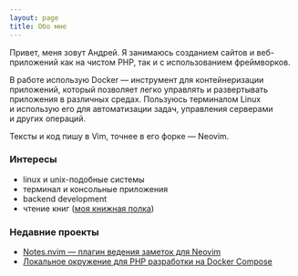 ```yaml
---
layout: page
title: Обо мне
---
```


Привет, меня зовут Андрей. Я занимаюсь созданием сайтов и веб-приложений как на чистом PHP, так и с использованием фреймворков.

В работе использую Docker — инструмент для контейнеризации приложений, который позволяет легко управлять и развертывать приложения в различных средах. Пользуюсь терминалом Linux и использую его для автоматизации задач, управления серверами и других операций.

Тексты и код пишу в Vim, точнее в его форке — Neovim.

### Интересы
-   linux и unix-подобные системы
-   терминал и консольные приложения
-   backend development
-   чтение книг ([моя книжная полка](/bookshelf))

### Недавние проекты
-   [Notes.nvim — плагин ведения заметок для Neovim](https://github.com/arzamaskov/notes.nvim)
-   [Локальное окружение для PHP разработки на Docker Compose](https://github.com/arzamaskov/docker-compose-php)
